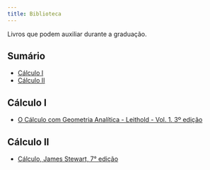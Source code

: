 ```yaml
---
title: Biblioteca
---
```


Livros que podem auxiliar durante a graduação.

## Sumário

- [Cálculo I](#cálculo)
- [Cálculo II](#cálculo)


## Cálculo I
- [O Cálculo com Geometria Analítica - Leithold - Vol. 1. 3º edição](https://drive.google.com/file/d/1mVp1oSNFZXD62gbl5FIpKsGiNQ_6E6xn/view?usp=drive_link)

## Cálculo II
- [Cálculo, James Stewart, 7° edição](https://drive.google.com/file/d/16JIzZu5AucWakFuYOThtuDmUViilgEtB/view?usp=drive_link)